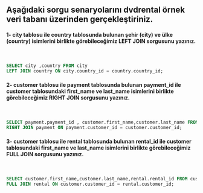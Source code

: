 ## Aşağıdaki sorgu senaryolarını dvdrental örnek veri tabanı üzerinden gerçekleştiriniz.<br />

#### 1- city tablosu ile country tablosunda bulunan şehir (city) ve ülke (country) isimlerini birlikte görebileceğimiz LEFT JOIN sorgusunu yazınız.
<br />

```SQL
SELECT city ,country FROM city
LEFT JOIN country ON city.country_id = country.country_id;
```


#### 2- customer tablosu ile payment tablosunda bulunan payment_id ile customer tablosundaki first_name ve last_name isimlerini birlikte görebileceğimiz RIGHT JOIN sorgusunu yazınız.
<br />

```SQL
SELECT payment.payment_id , customer.first_name,customer.last_name FROM customer
RIGHT JOIN payment ON payment.customer_id = customer.customer_id;
```

#### 3- customer tablosu ile rental tablosunda bulunan rental_id ile customer tablosundaki first_name ve last_name isimlerini birlikte görebileceğimiz FULL JOIN sorgusunu yazınız.
<br />

```SQL
SELECT customer.first_name,customer.last_name,rental.rental_id FROM customer
FULL JOIN rental ON customer.customer_id = rental.customer_id;
```


